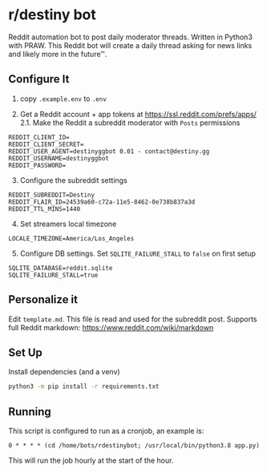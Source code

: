 # r/destiny bot

Reddit automation bot to post daily moderator threads. Written in Python3 with PRAW. This Reddit bot will create a daily thread asking for news links and likely more in the future™.

## Configure It

1. copy `.example.env` to `.env`

2. Get a Reddit account + app tokens at https://ssl.reddit.com/prefs/apps/
2.1. Make the Reddit a subreddit moderator with `Posts` permissions
```
REDDIT_CLIENT_ID=
REDDIT_CLIENT_SECRET=
REDDIT_USER_AGENT=destinyggbot 0.01 - contact@destiny.gg
REDDIT_USERNAME=destinyggbot
REDDIT_PASSWORD=
```
3. Configure the subreddit settings
```
REDDIT_SUBREDDIT=Destiny
REDDIT_FLAIR_ID=24539a60-c72a-11e5-8462-0e738b837a3d
REDDIT_TTL_MINS=1440
```
4. Set streamers local timezone
```
LOCALE_TIMEZONE=America/Los_Angeles
```
5. Configure DB settings. Set `SQLITE_FAILURE_STALL` to `false` on first setup
```
SQLITE_DATABASE=reddit.sqlite
SQLITE_FAILURE_STALL=true
```
## Personalize it

Edit `template.md`. This file is read and used for the subreddit post. Supports full Reddit markdown: https://www.reddit.com/wiki/markdown

## Set Up

Install dependencies (and a venv)
```Bash
python3 -m pip install -r requirements.txt
```

## Running

This script is configured to run as a cronjob, an example is:

```
0 * * * * (cd /home/bots/rdestinybot; /usr/local/bin/python3.8 app.py)
```

This will run the job hourly at the start of the hour.